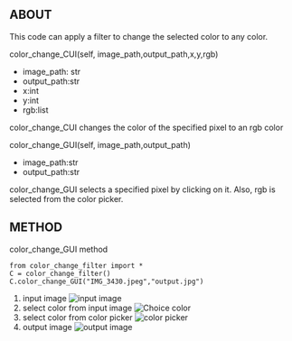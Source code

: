 ## ABOUT
This code can apply a filter to change the selected color to any color.

color_change_CUI(self, image_path,output_path,x,y,rgb)
- image_path: str
- output_path:str
- x:int
- y:int
- rgb:list

color_change_CUI changes the color of the specified pixel to an rgb color

color_change_GUI(self, image_path,output_path)
- image_path:str
- output_path:str

color_change_GUI selects a specified pixel by clicking on it. Also, rgb is selected from the color picker.

## METHOD
color_change_GUI method

```
from color_change_filter import *
C = color_change_filter()
C.color_change_GUI("IMG_3430.jpeg","output.jpg")

```

1. input image
![input image](https://drive.google.com/uc?export=view&id=1_nwdDS7z2xN5Pv4276920SV-g-nFSiHd)
2. select color from input image
![Choice color](https://drive.google.com/uc?export=view&id=1m5X2APSrvFFYXmA_c-vhM_IishERVuyR)
3. select color from color picker
![color picker](https://drive.google.com/uc?export=view&id=12mXDkKKTg0R-gP-eC_zIKIdwZOjJbZ8u)
4. output image
![output image](https://drive.google.com/uc?export=view&id=1dbJIIte8C4Hjbzau6bGbh359qXX7ZiSu)
